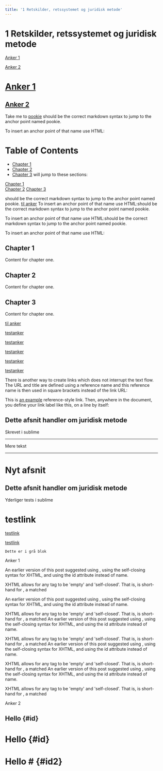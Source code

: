 ```yaml
---
title: '1 Retskilder, retssystemet og juridisk metode'
---
```

# 1 Retskilder, retssystemet og juridisk metode

[Anker 1](#anker1)

[Anker 2](#anker2)

# [Anker 1](#anker1)

## [Anker 2](#anker2)


Take me to [pookie](#pookie)
should be the correct markdown syntax to jump to the anchor point named pookie.

To insert an anchor point of that name use HTML:


# Table of Contents
  * [Chapter 1](#chapter-1)
  * [Chapter 2](#chapter-2)
  * [Chapter 3](#chapter-3)
will jump to these sections:  

[Chapter 1](#chapter-1)  
[Chapter 2](#chapter-2)
[Chapter 3](#chapter-3)


should be the correct markdown syntax to jump to the anchor point named pookie.
[til anker](/1-retskilder-retssystemet-og-juridisk-metode.html#anker1)
To insert an anchor point of that name use HTML:should be the correct markdown syntax to jump to the anchor point named pookie.

To insert an anchor point of that name use HTML:should be the correct markdown syntax to jump to the anchor point named pookie.

To insert an anchor point of that name use HTML:  

## Chapter 1 <a name="chapter-1"></a>
Content for chapter one.

## Chapter 2 <a name="chapter-2"></a>
Content for chapter one.

## Chapter 3 <a name="chapter-3"></a>
Content for chapter one.

[til anker](/1-retskilder-retssystemet-og-juridisk-metode.html#anker1)

[testanker](https://ju5.tepedu.dk/1-retskilder-retssystemet-og-juridisk-metode.html#anker1)  

[testanker](/1-retskilder-retssystemet-og-juridisk-metode.html#anker1)  

[testanker](/#anker1)  

[testanker](#anker1)  


[testanker]("#anker1")  

There is another way to create links which does not interrupt the text flow. The URL and title are defined using a reference name and this reference name is then used in square brackets instead of the link URL:

This is [an example][id] reference-style link.
Then, anywhere in the document, you define your link label like this, on a line by itself:

[id]: http://example.com/  "Optional Title Here"

## Dette afsnit handler om juridisk metode

Skrevet i sublime

***

Mere tekst

---

Nyt afsnit
=======
## Dette afsnit handler om juridisk metode

Yderliger tests i sublime

# testlink 

[testlink](#id)


[testlink](#id2)

```
Dette er i grå blok
```

Anker 1 <a name="anker1"></a>

An earlier version of this post suggested using <a id='tith' />, using the self-closing syntax for XHTML, and using the id attribute instead of name.

XHTML allows for any tag to be 'empty' and 'self-closed'. That is, <tag /> is short-hand for <tag></tag>, a matched 


An earlier version of this post suggested using <a id='tith' />, using the self-closing syntax for XHTML, and using the id attribute instead of name.

XHTML allows for any tag to be 'empty' and 'self-closed'. That is, <tag /> is short-hand for <tag></tag>, a matched 
An earlier version of this post suggested using <a id='tith' />, using the self-closing syntax for XHTML, and using the id attribute instead of name.

XHTML allows for any tag to be 'empty' and 'self-closed'. That is, <tag /> is short-hand for <tag></tag>, a matched An earlier version of this post suggested using <a id='tith' />, using the self-closing syntax for XHTML, and using the id attribute instead of name.

XHTML allows for any tag to be 'empty' and 'self-closed'. That is, <tag /> is short-hand for <tag></tag>, a matched An earlier version of this post suggested using <a id='tith' />, using the self-closing syntax for XHTML, and using the id attribute instead of name.

XHTML allows for any tag to be 'empty' and 'self-closed'. That is, <tag /> is short-hand for <tag></tag>, a matched 


Anker 2 <a name="anker2"></a>

<a name="pookie"></a>


Hello {#id}
-----

# Hello {#id}

# Hello # {#id2}